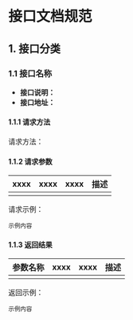 ﻿# 接口文档规范

## 1. 接口分类
### 1.1 接口名称
- **接口说明：**
- **接口地址：**

#### 1.1.1 请求方法
请求方法：

#### 1.1.2 请求参数
| xxxx | xxxx | xxxx | 描述 |
| ---- | ---- | ---- | ---- |
|      |      |      |      |

请求示例：
```
示例内容
```

#### 1.1.3 返回结果
| 参数名称 | xxxx | xxxx | 描述 |
| -------- | ---- | ---- | ---- |
|          |      |      |      |

返回示例：
```
示例内容
```

